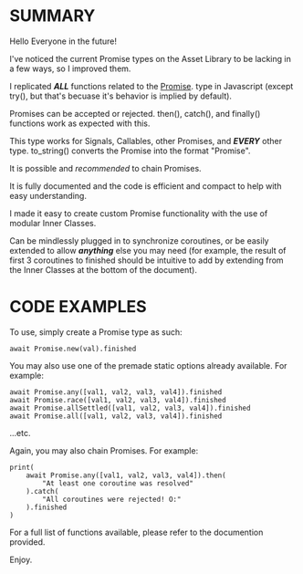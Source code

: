 # SUMMARY

Hello Everyone in the future!

I've noticed the current Promise types on the Asset Library to be lacking in a few ways, so I improved them.

I replicated ***ALL*** functions related to the [Promise](https://developer.mozilla.org/en-US/docs/Web/JavaScript/Reference/Global_Objects/Promise). type in Javascript (except try(), but that's becuase it's behavior is implied by default).

Promises can be accepted or rejected. then(), catch(), and finally() functions work as expected with this.

This type works for Signals, Callables, other Promises, and ***EVERY*** other type. to_string() converts the Promise into the format "Promise<Type>".

It is possible and *recommended* to chain Promises.

It is fully documented and the code is efficient and compact to help with easy understanding.

I made it easy to create custom Promise functionality with the use of modular Inner Classes.

Can be mindlessly plugged in to synchronize coroutines, or be easily extended to allow ***anything*** else you may need (for example, the result of first 3 coroutines to finished should be intuitive to add by extending from the Inner Classes at the bottom of the document).

# CODE EXAMPLES

To use, simply create a Promise type as such:
```
await Promise.new(val).finished
```
You may also use one of the premade static options already available. For example:
```
await Promise.any([val1, val2, val3, val4]).finished
await Promise.race([val1, val2, val3, val4]).finished
await Promise.allSettled([val1, val2, val3, val4]).finished
await Promise.all([val1, val2, val3, val4]).finished
```

...etc.

Again, you may also chain Promises. For example:

```
print(
	await Promise.any([val1, val2, val3, val4]).then(
		"At least one coroutine was resolved"
	).catch(
		"All coroutines were rejected! O:"
	).finished
)
```

For a full list of functions available, please refer to the documention provided.

Enjoy.
